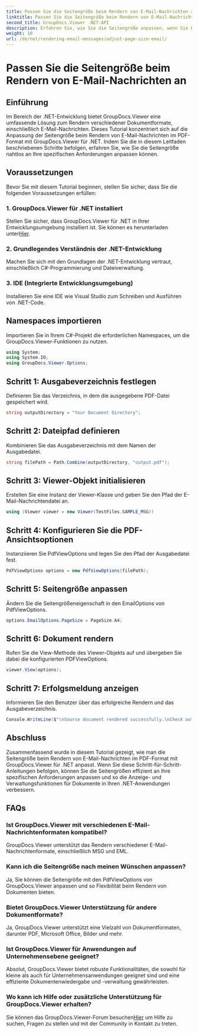 ```yaml
---
title: Passen Sie die Seitengröße beim Rendern von E-Mail-Nachrichten an
linktitle: Passen Sie die Seitengröße beim Rendern von E-Mail-Nachrichten an
second_title: GroupDocs.Viewer .NET-API
description: Erfahren Sie, wie Sie die Seitengröße anpassen, wenn Sie E-Mail-Nachrichten mit GroupDocs.Viewer für .NET in PDF rendern. Verbessern Sie die Effizienz beim Anzeigen von Dokumenten.
weight: 10
url: /de/net/rendering-email-messages/adjust-page-size-email/
---
```


# Passen Sie die Seitengröße beim Rendern von E-Mail-Nachrichten an

## Einführung
Im Bereich der .NET-Entwicklung bietet GroupDocs.Viewer eine umfassende Lösung zum Rendern verschiedener Dokumentformate, einschließlich E-Mail-Nachrichten. Dieses Tutorial konzentriert sich auf die Anpassung der Seitengröße beim Rendern von E-Mail-Nachrichten im PDF-Format mit GroupDocs.Viewer für .NET. Indem Sie die in diesem Leitfaden beschriebenen Schritte befolgen, erfahren Sie, wie Sie die Seitengröße nahtlos an Ihre spezifischen Anforderungen anpassen können.
## Voraussetzungen
Bevor Sie mit diesem Tutorial beginnen, stellen Sie sicher, dass Sie die folgenden Voraussetzungen erfüllen:
### 1. GroupDocs.Viewer für .NET installiert
 Stellen Sie sicher, dass GroupDocs.Viewer für .NET in Ihrer Entwicklungsumgebung installiert ist. Sie können es herunterladen unter[Hier](https://releases.groupdocs.com/viewer/net/).
### 2. Grundlegendes Verständnis der .NET-Entwicklung
Machen Sie sich mit den Grundlagen der .NET-Entwicklung vertraut, einschließlich C#-Programmierung und Dateiverwaltung.
### 3. IDE (Integrierte Entwicklungsumgebung)
Installieren Sie eine IDE wie Visual Studio zum Schreiben und Ausführen von .NET-Code.

## Namespaces importieren
Importieren Sie in Ihrem C#-Projekt die erforderlichen Namespaces, um die GroupDocs.Viewer-Funktionen zu nutzen.

```csharp
using System;
using System.IO;
using GroupDocs.Viewer.Options;
```

## Schritt 1: Ausgabeverzeichnis festlegen
Definieren Sie das Verzeichnis, in dem die ausgegebene PDF-Datei gespeichert wird.
```csharp
string outputDirectory = "Your Document Directory";
```
## Schritt 2: Dateipfad definieren
Kombinieren Sie das Ausgabeverzeichnis mit dem Namen der Ausgabedatei.
```csharp
string filePath = Path.Combine(outputDirectory, "output.pdf");
```
## Schritt 3: Viewer-Objekt initialisieren
Erstellen Sie eine Instanz der Viewer-Klasse und geben Sie den Pfad der E-Mail-Nachrichtendatei an.
```csharp
using (Viewer viewer = new Viewer(TestFiles.SAMPLE_MSG))
```
## Schritt 4: Konfigurieren Sie die PDF-Ansichtsoptionen
Instanziieren Sie PdfViewOptions und legen Sie den Pfad der Ausgabedatei fest.
```csharp
PdfViewOptions options = new PdfViewOptions(filePath);
```
## Schritt 5: Seitengröße anpassen
Ändern Sie die Seitengrößeneigenschaft in den EmailOptions von PdfViewOptions.
```csharp
options.EmailOptions.PageSize = PageSize.A4;
```
## Schritt 6: Dokument rendern
Rufen Sie die View-Methode des Viewer-Objekts auf und übergeben Sie dabei die konfigurierten PDFViewOptions.
```csharp
viewer.View(options);
```
## Schritt 7: Erfolgsmeldung anzeigen
Informieren Sie den Benutzer über das erfolgreiche Rendern und das Ausgabeverzeichnis.
```csharp
Console.WriteLine($"\nSource document rendered successfully.\nCheck output in {outputDirectory}.");
```

## Abschluss
Zusammenfassend wurde in diesem Tutorial gezeigt, wie man die Seitengröße beim Rendern von E-Mail-Nachrichten im PDF-Format mit GroupDocs.Viewer für .NET anpasst. Wenn Sie diese Schritt-für-Schritt-Anleitungen befolgen, können Sie die Seitengrößen effizient an Ihre spezifischen Anforderungen anpassen und so die Anzeige- und Verwaltungsfunktionen für Dokumente in Ihren .NET-Anwendungen verbessern.
## FAQs
### Ist GroupDocs.Viewer mit verschiedenen E-Mail-Nachrichtenformaten kompatibel?
GroupDocs.Viewer unterstützt das Rendern verschiedener E-Mail-Nachrichtenformate, einschließlich MSG und EML.
### Kann ich die Seitengröße nach meinen Wünschen anpassen?
Ja, Sie können die Seitengröße mit den PdfViewOptions von GroupDocs.Viewer anpassen und so Flexibilität beim Rendern von Dokumenten bieten.
### Bietet GroupDocs.Viewer Unterstützung für andere Dokumentformate?
Ja, GroupDocs.Viewer unterstützt eine Vielzahl von Dokumentformaten, darunter PDF, Microsoft Office, Bilder und mehr.
### Ist GroupDocs.Viewer für Anwendungen auf Unternehmensebene geeignet?
Absolut, GroupDocs.Viewer bietet robuste Funktionalitäten, die sowohl für kleine als auch für Unternehmensanwendungen geeignet sind und eine effiziente Dokumentenwiedergabe und -verwaltung gewährleisten.
### Wo kann ich Hilfe oder zusätzliche Unterstützung für GroupDocs.Viewer erhalten?
 Sie können das GroupDocs.Viewer-Forum besuchen[Hier](https://forum.groupdocs.com/c/viewer/9) um Hilfe zu suchen, Fragen zu stellen und mit der Community in Kontakt zu treten.